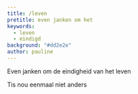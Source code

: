 ```yaml
---
title: /leven
pretitle: even janken om het
keywords:
  - leven
  - eindigd
background: "#dd2e2e"
author: pauline
---
```


Even janken om de eindigheid van het leven

Tis nou eenmaal niet anders
